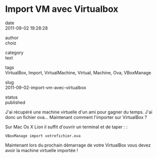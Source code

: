 Import VM avec Virtualbox
=========================

date  
2011-09-02 19:28:28

author  
choiz

category  
text

tags  
VirtualBox, Import, VirtualMachine, Virtual, Machine, Ova, VBoxManage

slug  
2011-09-02-import-vm-avec-virtualbox

status  
published

J'ai récupéré une machine virtuelle d'un ami pour gagner du temps. J'ai
donc un fichier ova… Maintenant comment l'importer sur VirtualBox ?

Sur Mac Os X Lion il suffit d'ouvrir un terminal et de taper : :

    VBoxManage import votrefichier.ova

Maintenant lors du prochain démarrage de votre VirtualBox vous devez
avoir la machine virtuelle importée !

